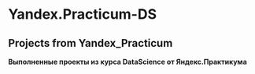 # Yandex.Practicum-DS
## Projects from Yandex_Practicum
__Выполненные проекты из курса DataScience от Яндекс.Практикума__

